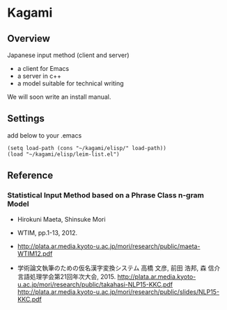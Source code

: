 # Kagami

## Overview
Japanese input method (client and server)
* a client for Emacs
* a server in c++
* a model suitable for technical writing

We will soon write an install manual.

## Settings
add below to your .emacs
```
(setq load-path (cons "~/kagami/elisp/" load-path))
(load "~/kagami/elisp/leim-list.el")
```

## Reference

### Statistical Input Method based on a Phrase Class n-gram Model
* Hirokuni Maeta, Shinsuke Mori 
* WTIM, pp.1-13, 2012.
* http://plata.ar.media.kyoto-u.ac.jp/mori/research/public/maeta-WTIM12.pdf

* 学術論文執筆のための仮名漢字変換システム
    高橋 文彦, 前田 浩邦, 森 信介 
    言語処理学会第21回年次大会, 2015. 
    http://plata.ar.media.kyoto-u.ac.jp/mori/research/public/takahasi-NLP15-KKC.pdf
    http://plata.ar.media.kyoto-u.ac.jp/mori/research/public/slides/NLP15-KKC.pdf
    

